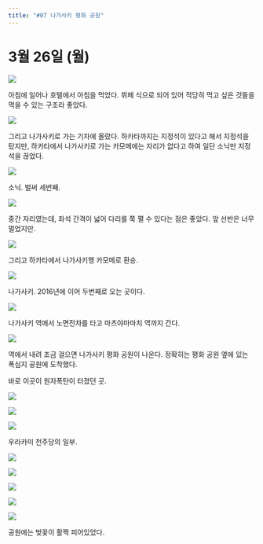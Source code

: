 ```yaml
---
title: "#07 나가사키 평화 공원"
---
```


# 3월 26일 (월)

![](/photos/180323-kyusyu/07_01.jpg)

아침에 일어나 호텔에서 아침을 먹었다.
뷔페 식으로 되어 있어 적당히 먹고 싶은 것들을 먹을 수 있는 구조라 좋았다.

![](/photos/180323-kyusyu/07_02.jpg)

그리고 나가사키로 가는 기차에 올랐다.
하카타까지는 지정석이 있다고 해서 지정석을 탔지만, 하카타에서 나가사키로 가는 카모메에는 자리가 없다고 하여 일단 소닉만 지정석을 끊었다.

![](/photos/180323-kyusyu/07_03.jpg)

소닉. 벌써 세번째.

![](/photos/180323-kyusyu/07_04.jpg)

중간 자리였는데, 좌석 간격이 넓어 다리를 쭉 펼 수 있다는 점은 좋았다. 앞 선반은 너무 멀었지만.

![](/photos/180323-kyusyu/07_05.jpg)

그리고 하카타에서 나가사키행 카모메로 환승.

![](/photos/180323-kyusyu/07_06.jpg)

나가사키.
2016년에 이어 두번째로 오는 곳이다.

![](/photos/180323-kyusyu/07_07.jpg)

나가사키 역에서 노면전차를 타고 마츠야마마치 역까지 간다.

![](/photos/180323-kyusyu/07_08.jpg)

역에서 내려 조금 걸으면 나가사키 평화 공원이 나온다.
정확히는 평화 공원 옆에 있는 폭심지 공원에 도착했다.

바로 이곳이 원자폭탄이 터졌던 곳.

![](/photos/180323-kyusyu/07_09.jpg)

![](/photos/180323-kyusyu/07_10.jpg)

![](/photos/180323-kyusyu/07_11.jpg)

우라카미 천주당의 일부.

![](/photos/180323-kyusyu/07_12.jpg)

![](/photos/180323-kyusyu/07_13.jpg)

![](/photos/180323-kyusyu/07_14.jpg)

![](/photos/180323-kyusyu/07_15.jpg)

![](/photos/180323-kyusyu/07_16.jpg)

공원에는 벚꽃이 활짝 피어있었다.
